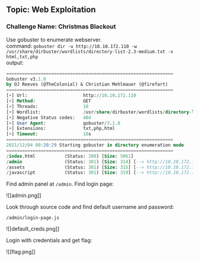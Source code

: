 ## Topic: Web Exploitation
### Challenge Name: Christmas Blackout

Use gobuster to enumerate webserver.  
command:
`gobuster dir -u http://10.10.172.110 -w /usr/share/dirbuster/wordlists/directory-list-2.3-medium.txt -x html,txt,php`  
output:
```sql
===============================================================
Gobuster v3.1.0
by OJ Reeves (@TheColonial) & Christian Mehlmauer (@firefart)
===============================================================
[+] Url:                     http://10.10.172.110
[+] Method:                  GET
[+] Threads:                 10
[+] Wordlist:                /usr/share/dirbuster/wordlists/directory-list-2.3-medium.txt
[+] Negative Status codes:   404
[+] User Agent:              gobuster/3.1.0
[+] Extensions:              txt,php,html
[+] Timeout:                 10s
===============================================================
2021/12/04 00:20:29 Starting gobuster in directory enumeration mode
===============================================================
/index.html           (Status: 200) [Size: 5061]
/admin                (Status: 301) [Size: 314] [--> http://10.10.172.110/admin/]
/assets               (Status: 301) [Size: 315] [--> http://10.10.172.110/assets/]
/javascript           (Status: 301) [Size: 319] [--> http://10.10.172.110/javascript/]
```

Find admin panel at `/admin`. Find login page:

![[admin.png]]

Look through source code and find default username and password:

`/admin/login-page.js`

![[default_creds.png]]

Login with credentials and get flag:

![[flag.png]]